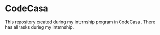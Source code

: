 # CodeCasa
This repository created during my internship program in CodeCasa . There has all tasks during my internship.
